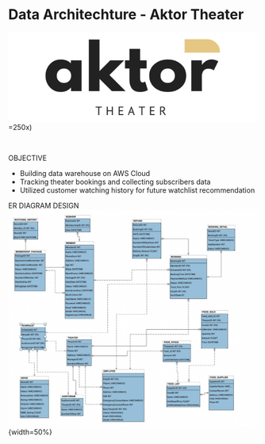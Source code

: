 # Data Architechture - Aktor Theater 

![Logo](https://github.com/pricilay/DBWarehouse-AkterTheater/blob/master/AktorLogo.png) =250x)
<p>&nbsp;</p>

OBJECTIVE

- Building data warehouse on AWS Cloud
- Tracking theater bookings and collecting subscribers data 
- Utilized customer watching history for future watchlist recommendation


ER DIAGRAM DESIGN 
![ERDIAGRAM](https://github.com/pricilay/DBWarehouse-AkterTheater/blob/master/ERDiagram.jpeg){width=50%}

